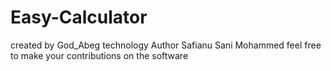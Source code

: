 # Easy-Calculator

created by God_Abeg technology
Author Safianu Sani Mohammed
feel free to make your contributions on the software
